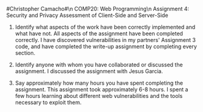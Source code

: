 #Christopher Camacho#\n
COMP20: Web Programming\n
Assignment 4: Security and Privacy Assessment of Client-Side and Server-Side

1) Identify what aspects of the work have been correctly implemented and what have not.
All aspects of the assignment have been completed correctly. I have discovered
vulnerabilities in my partners' Assignment 3 code, and have completed the
write-up assignment by completing every section.

2) Identify anyone with whom you have collaborated or discussed the assignment.
I discussed the assignment with Jesus Garcia.

3) Say approximately how many hours you have spent completing the assignment.
This assignment took approximately 6-8 hours. I spent a few hours learning about
different web vulnerabilities and the tools necessary to exploit them.
